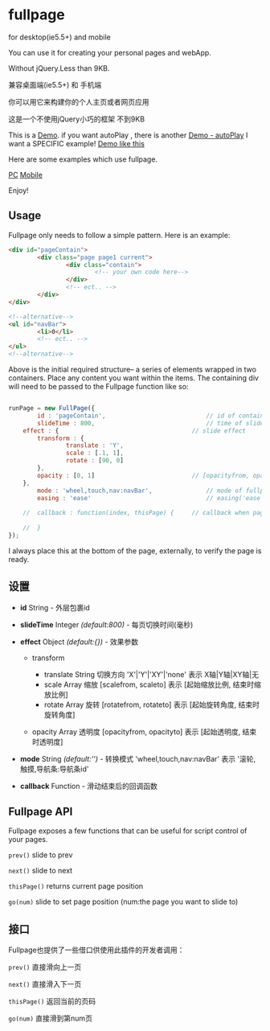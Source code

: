 fullpage
========

for desktop(ie5.5+) and mobile

You can use it for creating your personal pages and webApp.

Without jQuery.Less than 9KB.


兼容桌面端(ie5.5+) 和 手机端

你可以用它来构建你的个人主页或者网页应用

这是一个不使用jQuery小巧的框架 不到9KB


This is a [Demo](http://1.fullpagechris.sinaapp.com/fullpage.html).
   if you want autoPlay , there is another [Demo - autoPlay](http://1.fullpagechris.sinaapp.com/autoPlay.html)
   I want a SPECIFIC example! [Demo like this](更具体的例子)

Here are some examples which use fullpage.

[PC](http://henan.qq.com/zt/2014/loveHenan/csindex.htm)
[Mobile](http://henan.qq.com/zt/2014/loveHenan/index-mob.htm)

Enjoy!

## Usage
Fullpage only needs to follow a simple pattern. Here is an example:

``` html
<div id="pageContain">        
        <div class="page page1 current">
                <div class="contain">
                        <!-- your own code here-->
                </div>
                <!-- ect.. -->
        </div>
</div>

<!--alternative-->
<ul id="navBar">
        <li>0</li>
        <!-- ect.. -->
</ul>
<!--alternative-->
```

Above is the initial required structure– a series of elements wrapped in two containers. Place any content you want within the items. The containing div will need to be passed to the Fullpage function like so:

``` js

runPage = new FullPage({
        id : 'pageContain',                            // id of contain
        slideTime : 800,                               // time of slide(ms)
    effect : {                                     // slide effect
        transform : {                                                           // tranform
                translate : 'Y',                                           // 'X'|'Y'|'XY'|'none'
                scale : [.1, 1],                                           // [scalefrom, scaleto]
                rotate : [90, 0]                                           // [rotatefrom, rotateto]
        },                                                             
        opacity : [0, 1]                           // [opacityfrom, opacityto]
    },                           
        mode : 'wheel,touch,nav:navBar',               // mode of fullpage
        easing : 'ease'                                // easing('ease','ease-in','ease-in-out' or use 
                                                                                                   // cubic-bezier like [.33, 1.81, 1, 1])
    //  callback : function(index, thisPage) {     // callback when pageChange
        
    //  }
});

```

I always place this at the bottom of the page, externally, to verify the page is ready.

## 设置

- **id** String - 外层包裹id

- **slideTime** Integer *(default:800)* - 每页切换时间(毫秒)

- **effect** Object *(default:{})* - 效果参数

  - transform

    - translate String 切换方向 'X'|'Y'|'XY'|'none'      表示 X轴|Y轴|XY轴|无
    - scale     Array  缩放     [scalefrom, scaleto]     表示 [起始缩放比例, 结束时缩放比例]  
    - rotate    Array  旋转     [rotatefrom, rotateto]   表示 [起始旋转角度, 结束时旋转角度]

  - opacity     Array  透明度   [opacityfrom, opacityto] 表示 [起始透明度, 结束时透明度]

- **mode** String *(default:'')* - 转换模式 'wheel,touch,nav:navBar' 表示 '滚轮,触摸,导航条:导航条id'

- **callback** Function - 滑动结束后的回调函数

## Fullpage API

Fullpage exposes a few functions that can be useful for script control of your pages.

`prev()` slide to prev

`next()` slide to next

`thisPage()` returns current page position

`go(num)` slide to set page position (num:the page you want to slide to)

## 接口

Fullpage也提供了一些借口供使用此插件的开发者调用：

`prev()`  直接滑向上一页

`next()`  直接滑入下一页

`thisPage()` 返回当前的页码

`go(num)` 直接滑到第num页